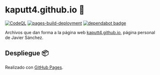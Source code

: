 # kaputt4.github.io 🚀

[![CodeQL](https://github.com/Kaputt4/kaputt4.github.io/actions/workflows/codeql-analysis.yml/badge.svg)](https://github.com/Kaputt4/kaputt4.github.io/actions/workflows/codeql-analysis.yml) [![pages-build-deployment](https://github.com/Kaputt4/kaputt4.github.io/actions/workflows/pages/pages-build-deployment/badge.svg)](https://github.com/Kaputt4/kaputt4.github.io/actions/workflows/pages/pages-build-deployment) [![dependabot badge](https://badgen.net/github/dependabot/Kaputt4/kaputt4.github.io?icon=dependabot)](https://github.com/Kaputt4/kaputt4.github.io/network/updates)

Archivos que dan forma a la página web [kaputt4.github.io](https://kaputt4.github.io/), página personal de Javier Sánchez.

## Despliegue 📦

Realizado con [GitHub Pages](https://pages.github.com/).
